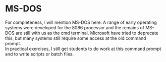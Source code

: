 # MS-DOS

For completeness, I will mention MS-DOS here. A range of early operating systems were developed for the 8086 processor and the remains of MS-DOS are still with us as the cmd terminal. Microsoft have tried to deprecate this, but many systems still require some access at the old command prompt.\
In practical exercises, I still get students to do work at this command prompt and to write scripts or batch files.
